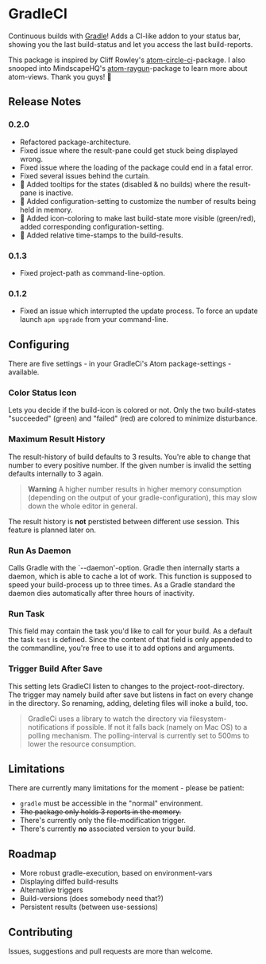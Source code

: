 # GradleCI

Continuous builds with [Gradle](gradle.org)! Adds a CI-like addon to your status bar, showing you the last build-status and let you access the last build-reports.

This package is inspired by Cliff Rowley's [atom-circle-ci](https://github.com/cliffrowley/atom-circle-ci)-package. I also snooped into MindscapeHQ's [atom-raygun](https://github.com/MindscapeHQ/atom-raygun)-package to learn more about atom-views. Thank you guys! :lollipop:



## Release Notes

### 0.2.0
 - Refactored package-architecture.
 - Fixed issue where the result-pane could get stuck being displayed wrong.
 - Fixed issue where the loading of the package could end in a fatal error.
 - Fixed several issues behind the curtain.
 - :candy: Added tooltips for the states (disabled & no builds) where the result-pane is inactive.
 - :candy: Added configuration-setting to customize the number of results being held in memory.
 - :candy: Added icon-coloring to make last build-state more visible (green/red), added corresponding configuration-setting.
 - :candy: Added relative time-stamps to the build-results.

### 0.1.3
 - Fixed project-path as command-line-option.

### 0.1.2
 - Fixed an issue which interrupted the update process. To force an update launch `apm upgrade` from your command-line.

## Configuring

There are five settings - in your GradleCi's Atom package-settings - available.

### Color Status Icon

Lets you decide if the build-icon is colored or not. Only the two build-states "succeeded" (green) and "failed" (red) are colored to minimize disturbance.

### Maximum Result History

The result-history of build defaults to 3 results. You're able to change that number to every positive number. If the given number is invalid the setting defaults internally to 3 again.

> **Warning** A higher number results in higher memory consumption (depending on the output of your gradle-configuration), this may slow down the whole editor in general.

The result history is **not** perstisted between different use session. This feature is planned later on.

### Run As Daemon

Calls Gradle with the `--daemon'-option. Gradle then internally starts a daemon, which is able to cache a lot of work. This function is supposed to speed your build-process up to three times. As a Gradle standard the daemon dies automatically after three hours of inactivity.

### Run Task

This field may contain the task you'd like to call for your build. As a default the task `test` is defined. Since the content of that field is only appended to the commandline, you're free to use it to add options and arguments.

### Trigger Build After Save

This setting lets GradleCI listen to changes to the project-root-directory. The trigger may namely build after save but listens in fact on every change in the directory. So renaming, adding, deleting files will inoke a build, too.

> GradleCi uses a library to watch the directory via filesystem-notifications if possible. If not it falls back (namely on Mac OS) to a polling mechanism. The polling-interval is currently set to 500ms to lower the resource consumption.

## Limitations

There are currently many limitations for the moment - please be patient:

 - `gradle` must be accessible in the "normal" environment.
 - ~~The package only holds 3 reports in the memory.~~
 - There's currently only the file-modification trigger.
 - There's currently **no** associated version to your build.

## Roadmap

 - More robust gradle-execution, based on environment-vars
 - Displaying diffed build-results
 - Alternative triggers
 - Build-versions (does somebody need that?)
 - Persistent results (between use-sessions)

## Contributing

Issues, suggestions and pull requests are more than welcome.
